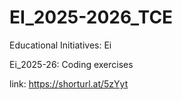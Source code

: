 # EI_2025-2026_TCE

Educational Initiatives: Ei

Ei_2025-26: Coding exercises

link: https://shorturl.at/5zYyt

